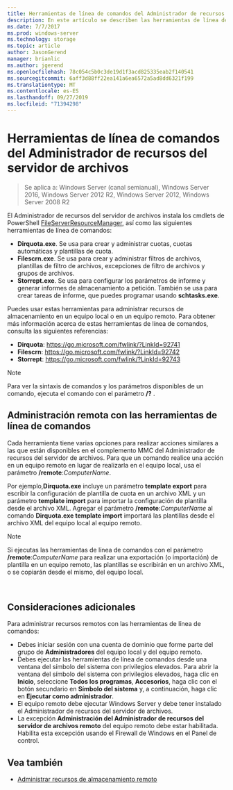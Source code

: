 ```yaml
---
title: Herramientas de línea de comandos del Administrador de recursos del servidor de archivos
description: En este artículo se describen las herramientas de línea de comandos de Windows Server 2016
ms.date: 7/7/2017
ms.prod: windows-server
ms.technology: storage
ms.topic: article
author: JasonGerend
manager: brianlic
ms.author: jgerend
ms.openlocfilehash: 78c054c5b0c3de19d1f3acd825335eab2f140541
ms.sourcegitcommit: 6aff3d88ff22ea141a6ea6572a5ad8dd6321f199
ms.translationtype: MT
ms.contentlocale: es-ES
ms.lasthandoff: 09/27/2019
ms.locfileid: "71394298"
---
```

# <a name="file-server-resource-manager-command-line-tools"></a>Herramientas de línea de comandos del Administrador de recursos del servidor de archivos

> Se aplica a: Windows Server (canal semianual), Windows Server 2016, Windows Server 2012 R2, Windows Server 2012, Windows Server 2008 R2

El Administrador de recursos del servidor de archivos instala los cmdlets de PowerShell [FileServerResourceManager](https://technet.microsoft.com/itpro/powershell/windows/fileserverresourcemanager/fileserverresourcemanager), así como las siguientes herramientas de línea de comandos:

-   **Dirquota.exe**. Se usa para crear y administrar cuotas, cuotas automáticas y plantillas de cuota.
-   **Filescrn.exe**. Se usa para crear y administrar filtros de archivos, plantillas de filtro de archivos, excepciones de filtro de archivos y grupos de archivos.
-   **Storrept.exe**. Se usa para configurar los parámetros de informe y generar informes de almacenamiento a petición. También se usa para crear tareas de informe, que puedes programar usando **schtasks.exe**.

Puedes usar estas herramientas para administrar recursos de almacenamiento en un equipo local o en un equipo remoto. Para obtener más información acerca de estas herramientas de línea de comandos, consulta las siguientes referencias:

-   **Dirquota**: <https://go.microsoft.com/fwlink/?LinkId=92741>
-   **Filescrn**: <https://go.microsoft.com/fwlink/?LinkId=92742>
-   **Storrept**: <https://go.microsoft.com/fwlink/?LinkId=92743>


> [!Note]
> Para ver la sintaxis de comandos y los parámetros disponibles de un comando, ejecuta el comando con el parámetro <strong>/?</strong> .


## <a name="remote-management-using-the-command-line-tools"></a>Administración remota con las herramientas de línea de comandos

Cada herramienta tiene varias opciones para realizar acciones similares a las que están disponibles en el complemento MMC del Administrador de recursos del servidor de archivos. Para que un comando realice una acción en un equipo remoto en lugar de realizarla en el equipo local, usa el parámetro **/remote**:*ComputerName*.

Por ejemplo,**Dirquota.exe** incluye un parámetro **template export** para escribir la configuración de plantilla de cuota en un archivo XML y un parámetro **template import** para importar la configuración de plantilla desde el archivo XML. Agregar el parámetro **/remote**:*ComputerName* al comando **Dirquota.exe template import** importará las plantillas desde el archivo XML del equipo local al equipo remoto.

> [!Note]
> Si ejecutas las herramientas de línea de comandos con el parámetro **/remote**:<em>ComputerName</em> para realizar una exportación (o importación) de plantilla en un equipo remoto, las plantillas se escribirán en un archivo XML, o se copiarán desde el mismo, del equipo local.

<br />

## <a name="additional-considerations"></a>Consideraciones adicionales 

Para administrar recursos remotos con las herramientas de línea de comandos:

-   Debes iniciar sesión con una cuenta de dominio que forme parte del grupo de **Administradores** del equipo local y del equipo remoto.
-   Debes ejecutar las herramientas de línea de comandos desde una ventana del símbolo del sistema con privilegios elevados. Para abrir la ventana del símbolo del sistema con privilegios elevados, haga clic en **Inicio**, seleccione **Todos los programas**, **Accesorios**, haga clic con el botón secundario en **Símbolo del sistema** y, a continuación, haga clic en **Ejecutar como administrador**.
-   El equipo remoto debe ejecutar Windows Server y debe tener instalado el Administrador de recursos del servidor de archivos.
-   La excepción **Administración del Administrador de recursos del servidor de archivos remoto** del equipo remoto debe estar habilitada. Habilita esta excepción usando el Firewall de Windows en el Panel de control.


## <a name="see-also"></a>Vea también

-   [Administrar recursos de almacenamiento remoto](managing-remote-storage-resources.md)